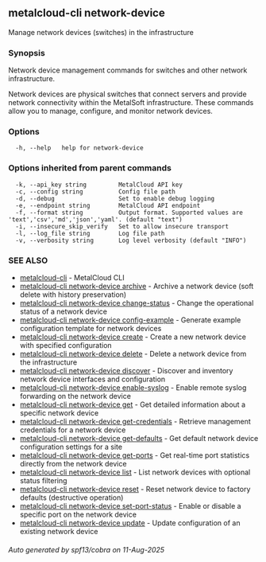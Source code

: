 ## metalcloud-cli network-device

Manage network devices (switches) in the infrastructure

### Synopsis

Network device management commands for switches and other network infrastructure.

Network devices are physical switches that connect servers and provide network connectivity
within the MetalSoft infrastructure. These commands allow you to manage, configure, and
monitor network devices.

### Options

```
  -h, --help   help for network-device
```

### Options inherited from parent commands

```
  -k, --api_key string         MetalCloud API key
  -c, --config string          Config file path
  -d, --debug                  Set to enable debug logging
  -e, --endpoint string        MetalCloud API endpoint
  -f, --format string          Output format. Supported values are 'text','csv','md','json','yaml'. (default "text")
  -i, --insecure_skip_verify   Set to allow insecure transport
  -l, --log_file string        Log file path
  -v, --verbosity string       Log level verbosity (default "INFO")
```

### SEE ALSO

* [metalcloud-cli](metalcloud-cli.md)	 - MetalCloud CLI
* [metalcloud-cli network-device archive](metalcloud-cli_network-device_archive.md)	 - Archive a network device (soft delete with history preservation)
* [metalcloud-cli network-device change-status](metalcloud-cli_network-device_change-status.md)	 - Change the operational status of a network device
* [metalcloud-cli network-device config-example](metalcloud-cli_network-device_config-example.md)	 - Generate example configuration template for network devices
* [metalcloud-cli network-device create](metalcloud-cli_network-device_create.md)	 - Create a new network device with specified configuration
* [metalcloud-cli network-device delete](metalcloud-cli_network-device_delete.md)	 - Delete a network device from the infrastructure
* [metalcloud-cli network-device discover](metalcloud-cli_network-device_discover.md)	 - Discover and inventory network device interfaces and configuration
* [metalcloud-cli network-device enable-syslog](metalcloud-cli_network-device_enable-syslog.md)	 - Enable remote syslog forwarding on the network device
* [metalcloud-cli network-device get](metalcloud-cli_network-device_get.md)	 - Get detailed information about a specific network device
* [metalcloud-cli network-device get-credentials](metalcloud-cli_network-device_get-credentials.md)	 - Retrieve management credentials for a network device
* [metalcloud-cli network-device get-defaults](metalcloud-cli_network-device_get-defaults.md)	 - Get default network device configuration settings for a site
* [metalcloud-cli network-device get-ports](metalcloud-cli_network-device_get-ports.md)	 - Get real-time port statistics directly from the network device
* [metalcloud-cli network-device list](metalcloud-cli_network-device_list.md)	 - List network devices with optional status filtering
* [metalcloud-cli network-device reset](metalcloud-cli_network-device_reset.md)	 - Reset network device to factory defaults (destructive operation)
* [metalcloud-cli network-device set-port-status](metalcloud-cli_network-device_set-port-status.md)	 - Enable or disable a specific port on the network device
* [metalcloud-cli network-device update](metalcloud-cli_network-device_update.md)	 - Update configuration of an existing network device

###### Auto generated by spf13/cobra on 11-Aug-2025
